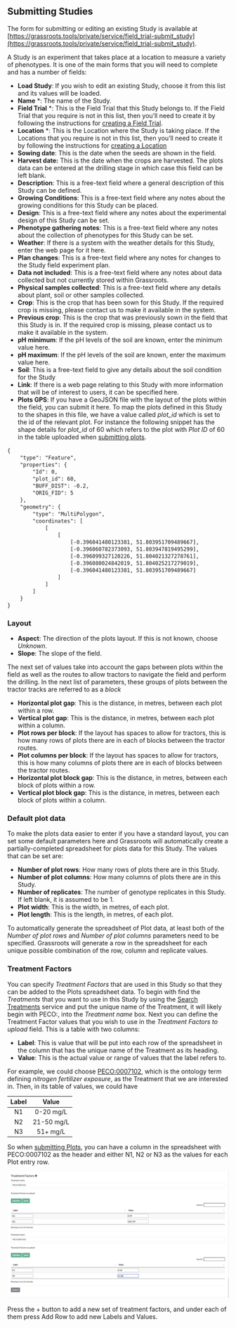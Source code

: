 ## Submitting Studies

The form for submitting or editing an existing Study is available at [https://grassroots.tools/private/service/field_trial-submit_study](https://grassroots.tools/private/service/field_trial-submit_study).

A Study is an experiment that takes place at a location to measure a variety of phenotypes. It is one of the
main forms that you will need to complete and has a number of fields:

 * **Load Study**: If you wish to edit an existing Study, choose it from this list and its values will be loaded.
 * **Name** *: The name of the Study.
 * **Field Trial** *: This is the Field Trial that this Study belongs to. If the Field Trial
      that you require is not in this list, then you’ll need to create it by following the instructions for
      [creating a Field Trial](submit_trial.md).
 * **Location** *: This is the Location where the Study is taking place. If the Locations that
      you require is not in this list, then you’ll need to create it by following the instructions for
       [creating a Location](submit_location.md) 
 * **Sowing date**: This is the date when the seeds are shown in the field.
 * **Harvest date:** This is the date when the crops are harvested. The plots data can be
      entered at the drilling stage in which case this field can be left blank.
 * **Description**: This is a free-text field where a general description of this Study can be
      defined.
 * **Growing Conditions**: This is a free-text field where any notes about the growing
      conditions for this Study can be placed.
 * **Design**: This is a free-text field where any notes about the experimental design of this
      Study can be set. 
 * **Phenotype gathering notes**: This is a free-text field where any notes about the
      collection of phenotypes for this Study can be set.
 * **Weather**: If there is a system with the weather details for this Study, enter the web
      page for it here.
 * **Plan changes**: This is a free-text field where any notes for changes to the Study field experiment plan.
 * **Data not included**: This is a free-text field where any notes about data collected but not currently stored within Grassroots.
 * **Physical samples collected**: This is a free-text field where any details about plant, soil or other samples collected.
 * **Crop**: This is the crop that has been sown for this Study. If the required crop is
      missing, please contact us to make it available in the system.
 * **Previous crop**: This is the crop that was previously sown in the field that this Study
      is in. If the required crop is missing, please contact us to make it available in the system. 
 * **pH minimum**: If the pH levels of the soil are known, enter the minimum value here.
 * **pH maximum**: If the pH levels of the soil are known, enter the maximum value here.
 * **Soil**: This is a free-text field to give any details about the soil condition for the
      Study
 * **Link**: If there is a web page relating to this Study with more information that will be
      of interest to users, it can be specified here.
  * **Plots GPS**: If you have a GeoJSON file with the layout of the plots within the field, you can submit it here.
    To map the plots defined in this Study to the shapes in this file, we have a value called *plot_id* which is set
    to the id of the relevant plot. For instance the following snippet has the shape details for *plot_id* of 60 which 
    refers to the plot with *Plot ID* of 60 in the table uploaded when 
    [submitting plots](https://grassroots.tools/docs/user/services/field_trial/submit_plots.md).

``` {.json}
{
	"type": "Feature",
	"properties": {
		"Id": 0,
		"plot_id": 60,
		"BUFF_DIST": -0.2,
		"ORIG_FID": 5
	},
	"geometry": {
		"type": "MultiPolygon",
		"coordinates": [
			[
				[
					[-0.396041480123381, 51.803951709489667],
					[-0.396060782373093, 51.803947819495299],
					[-0.396099327120226, 51.804021327278761],
					[-0.396080024842019, 51.804025217279019],
					[-0.396041480123381, 51.803951709489667]
				]
			]
		]
	}
}
```
 

### Layout

 * **Aspect**: The direction of the plots layout. If this is not known, choose *Unknown*. 
 * **Slope**: The slope of the field.
 
The next set of values take into account the gaps between plots within the field as well as the routes to 
allow tractors to navigate the field and perform the drilling. In the next list of parameters, these groups of
plots between the tractor tracks are referred to as a *block*
 
 * **Horizontal plot gap**: This is the distance, in metres, between each plot within a row.
 * **Vertical plot gap**: This is the distance, in metres, between each plot within a column.
 * **Plot rows per block**: If the layout has spaces to allow for tractors, this is how many rows of plots
there are in each of blocks between the tractor routes.
 * **Plot columns per block**: If the layout has spaces to allow for tractors, this is how many columns of plots
there are in each of blocks between the tractor routes.
 * **Horizontal plot block gap**: This is the distance, in metres, between each block of plots within a row.
 * **Vertical plot block gap**: This is the distance, in metres, between each block of plots within a column.

### Default plot data

To make the plots data easier to enter if you have a standard layout, you can set some default parameters
here and Grassroots will automatically create a partially-completed spreadsheet for plots data for this
Study. The values that can be set are:

 * **Number of plot rows**: How many rows of plots there are in this Study.
 * **Number of plot columns**: How many columns of plots there are in this Study.
 * **Number of replicates**: The number of genotype replicates in this Study. If left blank, it is assumed to be 1.
 * **Plot width**: This is the width, in metres, of each plot.
 * **Plot length**: This is the length, in metres, of each plot.

To automatically generate the spreadsheet of Plot data, at least both of the *Number of plot rows* and
*Number of plot columns* parameters need to be specified. Grassroots will generate a row in the
spreadsheet for each unique possible combination of the row, column and replicate values.

### Treatment Factors

You can specify *Treatment Factors* that are used in this Study so that they can be added to the Plots spreadsheet
data. To begin with find the *Treatments* that you want to use in this Study by using the [Search Treatments](search_treatments.md)
service and put the unique name of the Treatment, it will likely begin with PECO:, into the *Treatment name* box. 
Next you can define the Treatment Factor values that you wish to use in the *Treatment Factors to upload* field.
This is a table with two columns:

* **Label**: This is value that will be put into each row of the spreadsheet in the column that has the unique name of the Treatment
as its heading.
* **Value**: This is the actual value or range of values that the label refers to. 

For example, we could choose [PECO:0007102](http://draco.cyverse.org/amigo/term/PECO:0007102), which is the ontology term defining *nitrogen fertilizer exposure*, as the Treatment that we are 
interested in. Then, in its table of values, we could have 

| Label | Value |
| :---: | :---: |
| N1    | 0-20 mg/L |
| N2    | 21-50 mg/L |
| N3    | 51+ mg/L |


So when [submitting Plots](submit_plots.md), you can have a column in the spreadsheet with PECO:0007102 as the header and either N1, N2 or N3 as the 
values for each Plot entry row.

![Add Treatment Factors](images/submit_study_treatment_factors.png)

Press the + button to add a new set of treatment factors, and under each of them press Add Row to add new Labels and Values.
